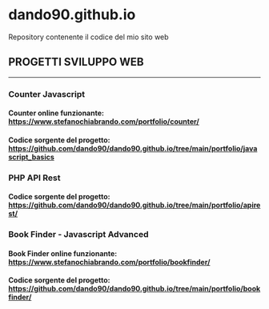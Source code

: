 # dando90.github.io

Repository contenente il codice del mio sito web

## PROGETTI SVILUPPO WEB
***
### Counter Javascript
#### Counter online funzionante: https://www.stefanochiabrando.com/portfolio/counter/
#### Codice sorgente del progetto: https://github.com/dando90/dando90.github.io/tree/main/portfolio/javascript_basics
### PHP API Rest
#### Codice sorgente del progetto: https://github.com/dando90/dando90.github.io/tree/main/portfolio/apirest/
### Book Finder - Javascript Advanced
#### Book Finder online funzionante: https://www.stefanochiabrando.com/portfolio/bookfinder/
#### Codice sorgente del progetto: https://github.com/dando90/dando90.github.io/tree/main/portfolio/bookfinder/